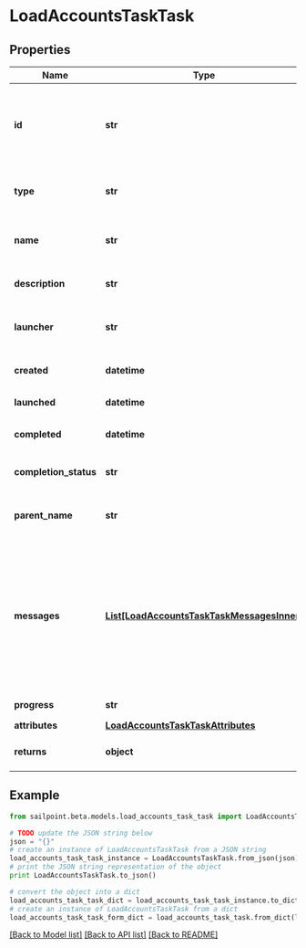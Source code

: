 # LoadAccountsTaskTask


## Properties

Name | Type | Description | Notes
------------ | ------------- | ------------- | -------------
**id** | **str** | System-generated unique ID of the task this taskStatus represents | [optional] 
**type** | **str** | Type of task this task represents | [optional] 
**name** | **str** | The name of the aggregation process | [optional] 
**description** | **str** | The description of the task | [optional] 
**launcher** | **str** | The user who initiated the task | [optional] 
**created** | **datetime** | The Task creation date | [optional] 
**launched** | **datetime** | The task start date | [optional] 
**completed** | **datetime** | The task completion date | [optional] 
**completion_status** | **str** | Task completion status. | [optional] 
**parent_name** | **str** | Name of the parent task if exists. | [optional] 
**messages** | [**List[LoadAccountsTaskTaskMessagesInner]**](LoadAccountsTaskTaskMessagesInner.md) | List of the messages dedicated to the report.  From task definition perspective here usually should be warnings or errors. | [optional] 
**progress** | **str** | Current task state. | [optional] 
**attributes** | [**LoadAccountsTaskTaskAttributes**](LoadAccountsTaskTaskAttributes.md) |  | [optional] 
**returns** | **object** | Return values from the task | [optional] 

## Example

```python
from sailpoint.beta.models.load_accounts_task_task import LoadAccountsTaskTask

# TODO update the JSON string below
json = "{}"
# create an instance of LoadAccountsTaskTask from a JSON string
load_accounts_task_task_instance = LoadAccountsTaskTask.from_json(json)
# print the JSON string representation of the object
print LoadAccountsTaskTask.to_json()

# convert the object into a dict
load_accounts_task_task_dict = load_accounts_task_task_instance.to_dict()
# create an instance of LoadAccountsTaskTask from a dict
load_accounts_task_task_form_dict = load_accounts_task_task.from_dict(load_accounts_task_task_dict)
```
[[Back to Model list]](../README.md#documentation-for-models) [[Back to API list]](../README.md#documentation-for-api-endpoints) [[Back to README]](../README.md)


